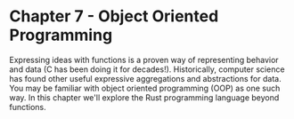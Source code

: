 # Chapter 7 - Object Oriented Programming

Expressing ideas with functions is a proven way of representing behavior and data
(C has been doing it for decades!). Historically, computer science has found other
useful expressive aggregations and abstractions for data. You may be familiar
with object oriented programming (OOP) as one such way. In this chapter we'll
explore the Rust programming language beyond functions.

